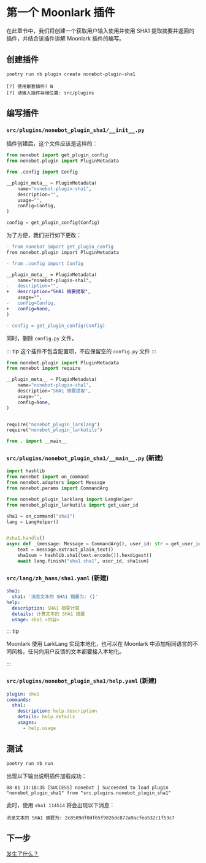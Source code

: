 # 第一个 Moonlark 插件

在此章节中，我们将创建一个获取用户输入使用并使用 SHA1 提取摘要并返回的插件，并结合该插件讲解 Moonlark 插件的编写。

## 创建插件

```bash
poetry run nb plugin create nonebot-plugin-sha1
```

```log
[?] 使用嵌套插件? N
[?] 请输入插件存储位置: src/plugins
```

## 编写插件

### `src/plugins/nonebot_plugin_sha1/__init__.py`

插件创建后，这个文件应该是这样的：

```python
from nonebot import get_plugin_config
from nonebot.plugin import PluginMetadata

from .config import Config

__plugin_meta__ = PluginMetadata(
    name="nonebot-plugin-sha1",
    description="",
    usage="",
    config=Config,
)

config = get_plugin_config(Config)
```

为了方便，我们进行如下更改：

```diff
- from nonebot import get_plugin_config
from nonebot.plugin import PluginMetadata

- from .config import Config

__plugin_meta__ = PluginMetadata(
    name="nonebot-plugin-sha1",
-   description="",
+   description="SHA1 摘要提取",
    usage="",
-   config=Config,
+   config=None,
)

- config = get_plugin_config(Config)

```

同时，删除 `config.py` 文件。

::: tip
这个插件不包含配置项，不应保留空的 `config.py` 文件
:::

```python
from nonebot.plugin import PluginMetadata
from nonebot import require

__plugin_meta__ = PluginMetadata(
    name="nonebot-plugin-sha1",
    description="SHA1 摘要提取",
    usage="",
    config=None,
)


require("nonebot_plugin_larklang")
require("nonebot_plugin_larkutils")

from . import __main__
```

### `src/plugins/nonebot_plugin_sha1/__main__.py` (新建)

```python
import hashlib
from nonebot import on_command
from nonebot.adapters import Message
from nonebot.params import CommandArg

from nonebot_plugin_larklang import LangHelper
from nonebot_plugin_larkutils import get_user_id

sha1 = on_command("sha1")
lang = LangHelper()


@sha1.handle()
async def _(message: Message = CommandArg(), user_id: str = get_user_id()) -> None:
    text = message.extract_plain_text()
    sha1sum = hashlib.sha1(text.encode()).hexdigest()
    await lang.finish("sha1.sha1", user_id, sha1sum)
```

### `src/lang/zh_hans/sha1.yaml` (新建)

```yaml
sha1:
  sha1: '消息文本的 SHA1 摘要为: {}'
help:
  description: SHA1 摘要计算
  details: 计算文本的 SHA1 摘要
  usage: sha1 <内容>

```

::: tip

Moonlark 使用 LarkLang 实现本地化，也可以在 Moonlark 中添加相同语言的不同风格，任何向用户反馈的文本都要接入本地化。

:::

### `src/plugins/nonebot_plugin_sha1/help.yaml` (新建)

```yaml
plugin: sha1
commands:
  sha1:
    description: help.description
    details: help.details
    usages:
      - help.usage
```

## 测试

```bash
poetry run nb run
```

出现以下输出说明插件加载成功：

```log
08-01 13:18:35 [SUCCESS] nonebot | Succeeded to load plugin "nonebot_plugin_sha1" from "src.plugins.nonebot_plugin_sha1"
```

此时，使用 `sha1 114514` 将会出现以下消息：

```
消息文本的 SHA1 摘要为: 2c8509df0df65f9826dc872a9acfea532c1f53c7
```

## 下一步

[发生了什么？][1]

[1]: what-happened


